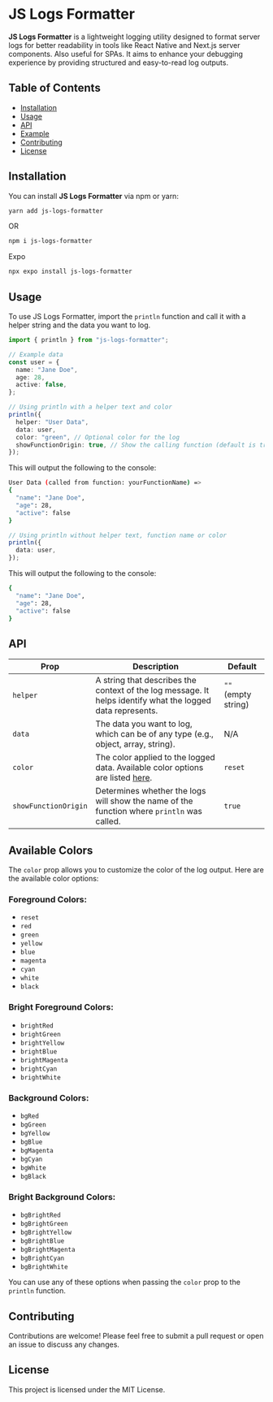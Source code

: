 # JS Logs Formatter

**JS Logs Formatter** is a lightweight logging utility designed to format server logs for better readability in tools like React Native and Next.js server components. Also useful for SPAs. It aims to enhance your debugging experience by providing structured and easy-to-read log outputs.

## Table of Contents

- [Installation](#installation)
- [Usage](#usage)
- [API](#api)
- [Example](#example)
- [Contributing](#contributing)
- [License](#license)

## Installation

You can install **JS Logs Formatter** via npm or yarn:

```bash
yarn add js-logs-formatter
```

OR

```bash
npm i js-logs-formatter
```

Expo

```bash
npx expo install js-logs-formatter
```

## Usage

To use JS Logs Formatter, import the `println` function and call it with a helper string and the data you want to log.

```typescript
import { println } from "js-logs-formatter";

// Example data
const user = {
  name: "Jane Doe",
  age: 28,
  active: false,
};

// Using println with a helper text and color
println({
  helper: "User Data",
  data: user,
  color: "green", // Optional color for the log
  showFunctionOrigin: true, // Show the calling function (default is true)
});
```

This will output the following to the console:

```bash
User Data (called from function: yourFunctionName) =>
{
  "name": "Jane Doe",
  "age": 28,
  "active": false
}

```

```typescript
// Using println without helper text, function name or color
println({
  data: user,
});
```

This will output the following to the console:

```bash
{
  "name": "Jane Doe",
  "age": 28,
  "active": false
}
```

## API

| **Prop**             | **Description**                                                                                            | **Default**         |
| -------------------- | ---------------------------------------------------------------------------------------------------------- | ------------------- |
| `helper`             | A string that describes the context of the log message. It helps identify what the logged data represents. | `""` (empty string) |
| `data`               | The data you want to log, which can be of any type (e.g., object, array, string).                          | N/A                 |
| `color`              | The color applied to the logged data. Available color options are listed [here](#available-colors).        | `reset`             |
| `showFunctionOrigin` | Determines whether the logs will show the name of the function where `println` was called.                 | `true`              |

## Available Colors

The `color` prop allows you to customize the color of the log output. Here are the available color options:

### Foreground Colors:

- `reset`
- `red`
- `green`
- `yellow`
- `blue`
- `magenta`
- `cyan`
- `white`
- `black`

### Bright Foreground Colors:

- `brightRed`
- `brightGreen`
- `brightYellow`
- `brightBlue`
- `brightMagenta`
- `brightCyan`
- `brightWhite`

### Background Colors:

- `bgRed`
- `bgGreen`
- `bgYellow`
- `bgBlue`
- `bgMagenta`
- `bgCyan`
- `bgWhite`
- `bgBlack`

### Bright Background Colors:

- `bgBrightRed`
- `bgBrightGreen`
- `bgBrightYellow`
- `bgBrightBlue`
- `bgBrightMagenta`
- `bgBrightCyan`
- `bgBrightWhite`

You can use any of these options when passing the `color` prop to the `println` function.

## Contributing

Contributions are welcome! Please feel free to submit a pull request or open an issue to discuss any changes.

## License

This project is licensed under the MIT License.

